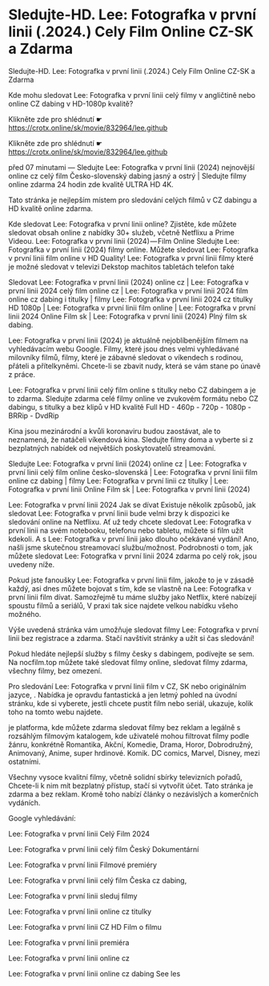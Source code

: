# Sledujte-HD. Lee: Fotografka v první linii (.2024.) Cely Film Online CZ-SK a Zdarma
Sledujte-HD. Lee: Fotografka v první linii (.2024.) Cely Film Online CZ-SK a Zdarma


Kde mohu sledovat Lee: Fotografka v první linii celý filmy v angličtině nebo online CZ dabing v HD-1080p kvalitě?

 

 

 

Klikněte zde pro shlédnutí ☛ https://crotx.online/sk/movie/832964/lee.github

Klikněte zde pro shlédnutí ☛ https://crotx.online/sk/movie/832964/lee.github
 

 

 

před 07 minutami — Sledujte Lee: Fotografka v první linii (2024) nejnovější online cz celý film Česko-slovenský dabing jasný a ostrý | Sledujte filmy online zdarma 24 hodin zde kvalitě ULTRA HD 4K.


Tato stránka je nejlepším místem pro sledování celých filmů v CZ dabingu a HD kvalitě online zdarma.


Kde sledovat Lee: Fotografka v první linii online? Zjistěte, kde můžete sledovat obsah online z nabídky 30+ služeb, včetně Netflixu a Prime Videou. Lee: Fotografka v první linii (2024) — Film Online Sledujte Lee: Fotografka v první linii (2024) filmy online. Můžete sledovat Lee: Fotografka v první linii film online v HD Quality! Lee: Fotografka v první linii filmy které je možné sledovat v televizi Dekstop machitos tabletách telefon také


Sledovat Lee: Fotografka v první linii (2024) online cz | Lee: Fotografka v první linii 2024 celý film online cz | Lee: Fotografka v první linii 2024 film online cz dabing i titulky | filmy Lee: Fotografka v první linii 2024 cz titulky HD 1080p | Lee: Fotografka v první linii film online | Lee: Fotografka v první linii 2024 Online Film sk | Lee: Fotografka v první linii (2024) Plný film sk dabing.


Lee: Fotografka v první linii (2024) je aktuálně nejoblíbenějším filmem na vyhledávacím webu Google. Filmy, které jsou dnes velmi vyhledávané milovníky filmů, filmy, které je zábavné sledovat o víkendech s rodinou, přáteli a přítelkyněmi. Chcete-li se zbavit nudy, která se vám stane po únavě z práce.


Lee: Fotografka v první linii celý film online s titulky nebo CZ dabingem a je to zdarma. Sledujte zdarma celé filmy online ve zvukovém formátu nebo CZ dabingu, s titulky a bez klipů v HD kvalitě Full HD - 460p - 720p - 1080p - BRRip - DvdRip


Kina jsou mezinárodní a kvůli koronaviru budou zaostávat, ale to neznamená, že natáčeli víkendová kina. Sledujte filmy doma a vyberte si z bezplatných nabídek od největších poskytovatelů streamování.


Sledujte Lee: Fotografka v první linii (2024) online cz | Lee: Fotografka v první linii celý film online česko-slovenská | Lee: Fotografka v první linii film online cz dabing | filmy Lee: Fotografka v první linii cz titulky | Lee: Fotografka v první linii Online Film sk | Lee: Fotografka v první linii (2024)


Lee: Fotografka v první linii 2024 Jak se dívat Existuje několik způsobů, jak sledovat Lee: Fotografka v první linii bude velmi brzy k dispozici ke sledování online na Netflixu. Ať už tedy chcete sledovat Lee: Fotografka v první linii na svém notebooku, telefonu nebo tabletu, můžete si film užít kdekoli. A s Lee: Fotografka v první linii jako dlouho očekávané vydání! Ano, našli jsme skutečnou streamovací službu/možnost. Podrobnosti o tom, jak můžete sledovat Lee: Fotografka v první linii 2024 zdarma po celý rok, jsou uvedeny níže.

Pokud jste fanoušky Lee: Fotografka v první linii film, jakože to je v zásadě každý, asi dnes můžete bojovat s tím, kde se vlastně na Lee: Fotografka v první linii film dívat. Samozřejmě tu máme služby jako Netflix, které nabízejí spoustu filmů a seriálů, V praxi tak sice najdete velkou nabídku všeho možného.


Výše uvedená stránka vám umožňuje sledovat filmy Lee: Fotografka v první linii bez registrace a zdarma. Stačí navštívit stránky a užít si čas sledování!


Pokud hledáte nejlepší služby s filmy česky s dabingem, podívejte se sem. Na nocfilm.top můžete také sledovat filmy online, sledovat filmy zdarma, všechny filmy, bez omezení.


Pro sledování Lee: Fotografka v první linii film v CZ, SK nebo originálním jazyce, . Nabídka je opravdu fantastická a jen letmý pohled na úvodní stránku, kde si vyberete, jestli chcete pustit film nebo seriál, ukazuje, kolik toho na tomto webu najdete.


je platforma, kde můžete zdarma sledovat filmy bez reklam a legálně s rozsáhlým filmovým katalogem, kde uživatelé mohou filtrovat filmy podle žánru, konkrétně Romantika, Akční, Komedie, Drama, Horor, Dobrodružný, Animovaný, Anime, super hrdinové. Komik. DC comics, Marvel, Disney, mezi ostatními.


Všechny vysoce kvalitní filmy, včetně solidní sbírky televizních pořadů, Chcete-li k nim mít bezplatný přístup, stačí si vytvořit účet. Tato stránka je zdarma a bez reklam. Kromě toho nabízí články o nezávislých a komerčních vydáních.


Google vyhledávání:

Lee: Fotografka v první linii Celý Film 2024

Lee: Fotografka v první linii celý film Český Dokumentární

Lee: Fotografka v první linii Filmové premiéry

Lee: Fotografka v první linii celý film Česka cz dabing,

Lee: Fotografka v první linii sleduj filmy

Lee: Fotografka v první linii online cz titulky

Lee: Fotografka v první linii CZ HD Film o filmu

Lee: Fotografka v první linii premiéra

Lee: Fotografka v první linii online cz

Lee: Fotografka v první linii online cz dabing See les
